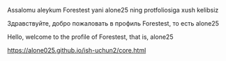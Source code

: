 Assalomu aleykum Forestest yani alone25 ning protfoliosiga xush kelibsiz




Здравствуйте, добро пожаловать в профиль Forestest, то есть alone25




Hello, welcome to the profile of Forestest, that is, alone25





https://alone025.github.io/ish-uchun2/core.html

